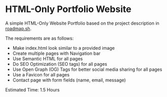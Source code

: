 # HTML-Only Portfolio Website

A simple HTML-Only Website Portfolio based on the project description in <a href="https://roadmap.sh/projects/basic-html-website" target="_blank">roadmap.sh</a>.

The requirements are as follows:
- Make index.html look similar to a provided image
- Create multiple pages with Navigation bar
- Use Semantic HTML for all pages
- Do SEO Optimization (SEO tags) for all pages
- Use Open Graph (OG) Tags for better social media sharing for all pages
- Use a Favicon for all pages
- Contact page with form fields (name, email, message)

Estimated Time: 1.5 Hours